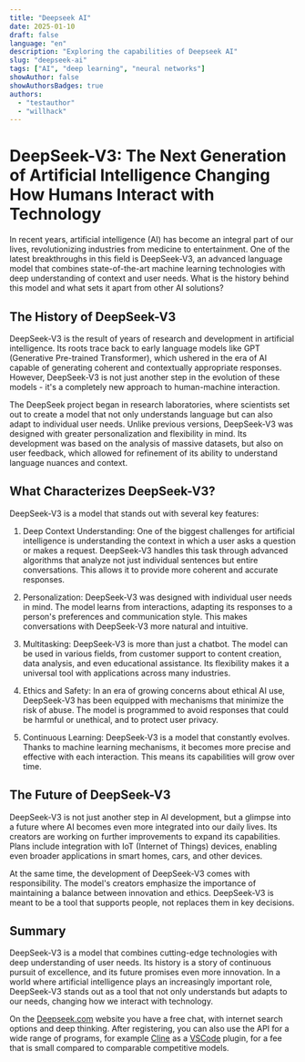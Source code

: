 ```yaml
---
title: "Deepseek AI"  
date: 2025-01-10
draft: false
language: "en"
description: "Exploring the capabilities of Deepseek AI"
slug: "deepseek-ai" 
tags: ["AI", "deep learning", "neural networks"]
showAuthor: false
showAuthorsBadges: true
authors:
  - "testauthor"
  - "willhack"
---
```


# DeepSeek-V3: The Next Generation of Artificial Intelligence Changing How Humans Interact with Technology

In recent years, artificial intelligence (AI) has become an integral part of our lives, revolutionizing industries from medicine to entertainment. One of the latest breakthroughs in this field is DeepSeek-V3, an advanced language model that combines state-of-the-art machine learning technologies with deep understanding of context and user needs. What is the history behind this model and what sets it apart from other AI solutions?

## The History of DeepSeek-V3

DeepSeek-V3 is the result of years of research and development in artificial intelligence. Its roots trace back to early language models like GPT (Generative Pre-trained Transformer), which ushered in the era of AI capable of generating coherent and contextually appropriate responses. However, DeepSeek-V3 is not just another step in the evolution of these models - it's a completely new approach to human-machine interaction.

The DeepSeek project began in research laboratories, where scientists set out to create a model that not only understands language but can also adapt to individual user needs. Unlike previous versions, DeepSeek-V3 was designed with greater personalization and flexibility in mind. Its development was based on the analysis of massive datasets, but also on user feedback, which allowed for refinement of its ability to understand language nuances and context.

## What Characterizes DeepSeek-V3?

DeepSeek-V3 is a model that stands out with several key features:

1. Deep Context Understanding: One of the biggest challenges for artificial intelligence is understanding the context in which a user asks a question or makes a request. DeepSeek-V3 handles this task through advanced algorithms that analyze not just individual sentences but entire conversations. This allows it to provide more coherent and accurate responses.

2. Personalization: DeepSeek-V3 was designed with individual user needs in mind. The model learns from interactions, adapting its responses to a person's preferences and communication style. This makes conversations with DeepSeek-V3 more natural and intuitive.

3. Multitasking: DeepSeek-V3 is more than just a chatbot. The model can be used in various fields, from customer support to content creation, data analysis, and even educational assistance. Its flexibility makes it a universal tool with applications across many industries.

4. Ethics and Safety: In an era of growing concerns about ethical AI use, DeepSeek-V3 has been equipped with mechanisms that minimize the risk of abuse. The model is programmed to avoid responses that could be harmful or unethical, and to protect user privacy.

5. Continuous Learning: DeepSeek-V3 is a model that constantly evolves. Thanks to machine learning mechanisms, it becomes more precise and effective with each interaction. This means its capabilities will grow over time.

## The Future of DeepSeek-V3

DeepSeek-V3 is not just another step in AI development, but a glimpse into a future where AI becomes even more integrated into our daily lives. Its creators are working on further improvements to expand its capabilities. Plans include integration with IoT (Internet of Things) devices, enabling even broader applications in smart homes, cars, and other devices.

At the same time, the development of DeepSeek-V3 comes with responsibility. The model's creators emphasize the importance of maintaining a balance between innovation and ethics. DeepSeek-V3 is meant to be a tool that supports people, not replaces them in key decisions.

## Summary
DeepSeek-V3 is a model that combines cutting-edge technologies with deep understanding of user needs. Its history is a story of continuous pursuit of excellence, and its future promises even more innovation. In a world where artificial intelligence plays an increasingly important role, DeepSeek-V3 stands out as a tool that not only understands but adapts to our needs, changing how we interact with technology.

On the [Deepseek.com](https://deepseek.com) website you have a free chat, with internet search options and deep thinking. After registering, you can also use the API for a wide range of programs, for example [Cline](https://github.com/nunocoracao/cline) as a [VSCode](https://code.visualstudio.com/) plugin, for a fee that is small compared to comparable competitive models.
